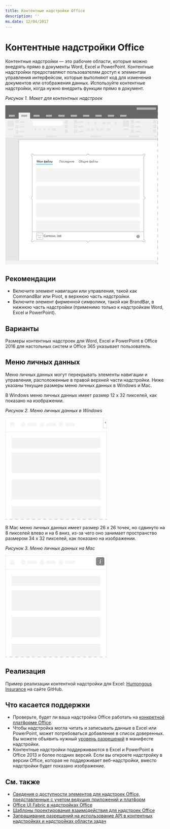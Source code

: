 ```yaml
---
title: Контентные надстройки Office
description: ''
ms.date: 12/04/2017
---
```




# <a name="content-office-add-ins"></a>Контентные надстройки Office

Контентные надстройки — это рабочие области, которые можно внедрять прямо в документы Word, Excel и PowerPoint. Контентные надстройки предоставляют пользователям доступ к элементам управления интерфейсом, которые выполняют код для изменения документов или отображения данных. Используйте контентные надстройки, когда нужно внедрить функции прямо в документ.  

*Рисунок 1. Макет для контентных надстроек*

![Изображение, на котором показан типичный макет контентной надстройки.](../images/overview-with-app-content.png)

## <a name="best-practices"></a>Рекомендации

- Включите элемент навигации или управления, такой как CommandBar или Pivot, в верхнюю часть надстройки.
- Включите элемент фирменной символики, такой как BrandBar, в нижнюю часть надстройки (применимо только к надстройкам Word, Excel и PowerPoint).

## <a name="variants"></a>Варианты

Размеры контентных надстроек для Word, Excel и PowerPoint в Office 2016 для настольных систем и Office 365 указывает пользователь.

## <a name="personality-menu"></a>Меню личных данных

Меню личных данных могут перекрывать элементы навигации и управления, расположенные в правой верхней части надстройки. Ниже указаны текущие размеры меню личных данных в Windows и Mac.

В Windows меню личных данных имеет размер 12 x 32 пикселей, как показано на изображении.

*Рисунок 2. Меню личных данных в Windows* 

![Изображение меню личных данных на компьютере с Windows](../images/personality-menu-win.png)


В Mac меню личных данных имеет размер 26 x 26 точек, но сдвинуто на 8 пикселей влево и на 6 вниз, из-за чего оно занимает пространство размером 34 x 32 пикселей, как показано на изображении.

*Рисунок 3. Меню личных данных на Mac*

![Изображение меню личных данных на компьютере с Mac](../images/personality-menu-mac.png)

## <a name="implementation"></a>Реализация

Пример реализации контентной надстройки для Excel: [Humongous Insurance](https://github.com/OfficeDev/Excel-Content-Add-in-Humongous-Insurance) на сайте GitHub.

## <a name="support-considerations"></a>Что касается поддержки
- Проверьте, будет ли ваша надстройка Office работать на [конкретной платформе Office](/overview/office-add-in-availability.md). 
- Чтобы надстройка могла читать и записывать данные в Excel или PowerPoint, может потребоваться добавление в список доверенных. Вы можете объявить нужный [уровень разрешений](/develop/requesting-permissions-for-api-use-in-content-and-task-pane-add-ins.md) в манифесте надстройки.  
- Контентные надстройки поддерживаются в Excel и PowerPoint в Office 2013 и более поздних версий. Если вы откроете надстройку в версии Office, которая не поддерживает веб-надстройки, вместо надстройки будет показано изображение.

## <a name="see-also"></a>См. также
- [Сведения о доступности элементов для надстроек Office, представленные с учетом ведущих приложений и платформ](/overview/office-add-in-availability.md)
- [Office UI Fabric в надстройках Office](office-ui-fabric.md) 
- [Шаблоны проектирования взаимодействия для надстроек Office](ux-design-patterns.md)
- [Запрашивание разрешений на использование API в контентных надстройках и надстройках области задач](/develop/requesting-permissions-for-api-use-in-content-and-task-pane-add-ins.md)
